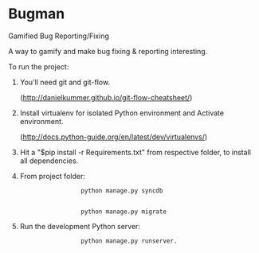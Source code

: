 # Bugman
Gamified Bug Reporting/Fixing

A way to gamify and make bug fixing & reporting interesting.

To run the project:

1. You'll need git and git-flow.

    (http://danielkummer.github.io/git-flow-cheatsheet/)

2. Install virtualenv for isolated Python environment and Activate environment.
    
    (http://docs.python-guide.org/en/latest/dev/virtualenvs/)

3. Hit a "$pip install -r Requirements.txt" from respective folder, to install all dependencies.

4. From project folder:


                        python manage.py syncdb


                        python manage.py migrate


5. Run the development Python server: 


                        python manage.py runserver. 
